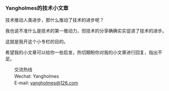 ### Yangholmes的技术小文章

技术推动人类进步，那什么推动了技术的进步呢？

我也说不准什么是技术的第一推动力，但技术的分享确确实实促进了技术的进步。

这就是我开这个小专栏的目的。

希望我的小文章可以给你一些启发，热切期盼你对我的小文章进行回复，指出不足。

<div class="contact">
    <p>交流热线</p>
    <p>Wechat:
        <span class="wechat">
            <span class="wechat-name">Yangholmes</span>
            <span  class="wechat-qr"><img src="http://yangholmes.github.io/assets/WeChat.png"></span>
        <span>
    </p>
    <p>E-mail: <a href="mailto://yangholmes@126.com">yangholmes@126.com</a></p>
</div>

<style>
    .contact {
        margin-left: 2em;
    }
    .contact p {
        margin: 0;
        line-height: 1.5;
    }
    .wechat {
        display: inline-block;
    }
    .wechat-name {
        display: block;
    }
    .wechat-name:hover + .wechat-qr {
        opacity: 1;
        z-index: 1;
    }
    .wechat-qr {
        opacity: 0;
        transition: opacity 1s;
        width: 128px;
        height: auto;
        padding: .25em;
        position: absolute;
        z-index: -999;
    }
</style>
